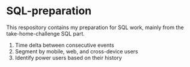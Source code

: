 # SQL-preparation

This respository contains my preparation for SQL work, mainly from the take-home-challenge SQL part.
  1. Time delta between consecutive events
  2. Segment by mobile, web, and cross-device users
  3. Identify power users based on their history
